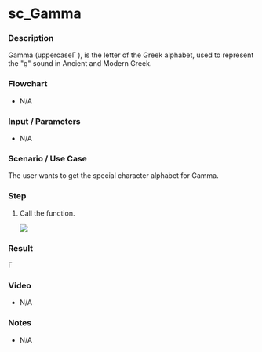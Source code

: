 # sc_Gamma

### Description

Gamma (uppercaseΓ ), is the letter of the Greek alphabet, used to represent the "g" sound in Ancient and Modern Greek.

### Flowchart

- N/A 

### Input / Parameters

- N/A

### Scenario / Use Case

The user wants to get the special character alphabet for Gamma.

### Step

1. Call the function.
    
    ![](../../../../document/function/SpecialCharacter/sc_Gamma/sc_Gamma-step-1.png?raw=true)
 
### Result

Γ
 
### Video

- N/A

<!--[![Video](http://i.imgur.com/Ot5DWAW.png)](https://youtu.be/StTqXEQ2l-Y?t=35s)-->

### Notes

- N/A